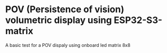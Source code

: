# POV (Persistence of vision) volumetric display using ESP32-S3-matrix 

A basic test for a POV dispaly using onboard led matrix 8x8
